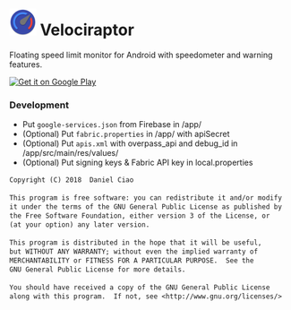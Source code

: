 ![Icon](./app/src/main/res/mipmap-mdpi/ic_launcher.png) Velociraptor
=========
Floating speed limit monitor for Android with speedometer and warning features.

[![Get it on Google Play](http://i.imgur.com/PeDVOwW.png)](https://play.google.com/store/apps/details?id=com.pluscubed.velociraptor)

### Development
- Put `google-services.json` from Firebase in /app/
- (Optional) Put `fabric.properties` in /app/ with apiSecret
- (Optional) Put `apis.xml` with overpass_api and debug_id in /app/src/main/res/values/
- (Optional) Put signing keys & Fabric API key in local.properties  

```
Copyright (C) 2018  Daniel Ciao

This program is free software: you can redistribute it and/or modify
it under the terms of the GNU General Public License as published by
the Free Software Foundation, either version 3 of the License, or
(at your option) any later version.

This program is distributed in the hope that it will be useful,
but WITHOUT ANY WARRANTY; without even the implied warranty of
MERCHANTABILITY or FITNESS FOR A PARTICULAR PURPOSE.  See the
GNU General Public License for more details.

You should have received a copy of the GNU General Public License
along with this program.  If not, see <http://www.gnu.org/licenses/>
```
